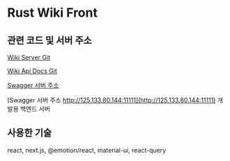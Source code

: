 # Rust Wiki Front


## 관련 코드 및 서버 주소

[Wiki Server Git](https://github.com/myyrakle/rustywiki-server)

[Wiki Api Docs Git](https://github.com/myyrakle/rustywiki-api-document) 


[Swagger 서버 주소](http://125.133.80.144:22222)

[Swagger 서버 주소 http://125.133.80.144:11111](http://125.133.80.144:11111) 개발용 백엔드 서버



## 사용한 기술

react, next.js, @emotion/react, material-ui, react-query



